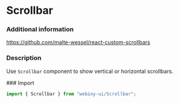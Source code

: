 # Scrollbar

### Additional information
<a href="https://github.com/malte-wessel/react-custom-scrollbars" target="_blank">https://github.com/malte-wessel/react-custom-scrollbars</a>

### Description
Use `Scrollbar` component to show vertical or horizontal scrollbars.

### Import
```js
import { Scrollbar } from "webiny-ui/Scrollbar";
```